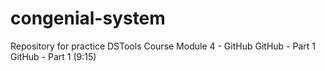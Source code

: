 # congenial-system
Repository for practice DSTools Course Module 4 - GitHub  GitHub - Part 1  GitHub - Part 1 (9:15)
